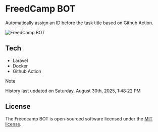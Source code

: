 # FreedCamp BOT

Automatically assign an ID before the task title based on Github Action.

![FreedCamp BOT](https://repository-images.githubusercontent.com/737932867/7d34798b-2680-471c-b089-a78a718d3d6a)

## Tech

- Laravel
- Docker
- Github Action

> [!NOTE]  
> History last updated on Saturday, August 30th, 2025, 1:48:22 PM

## License

The Freedcamp BOT is open-sourced software licensed under the [MIT license](https://opensource.org/licenses/MIT).
